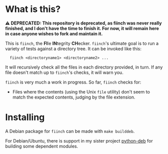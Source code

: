 # What is this?

**⚠️ DEPRECATED: This repository is deprecated, as fiinch was never really finished, and I don't have the time to finish it. For now, it will remain here in case anyone wishes to fork and maintain it.**

This is `fiinch`, the **FI**le **IN**tegrity **CH**ecker. `fiinch`'s ultimate goal is to run a variety of tests against a directory tree. It can be invoked like this:

```
  fiinch <directoryname1> <directoryname2> ...
```

It will recursively check all the files in each directory provided, in turn. If any file doesn't match up to `fiinch`'s checks, it will warn you.

`fiinch` is very much a work in progress. So far, `fiinch` checks for:

* Files where the contents (using the Unix `file` utility) don't seem to match the expected contents, judging by the file extension.

# Installing

A Debian package for `fiinch` can be made with `make builddeb`.

For Debian/Ubuntu, there is support in my sister project [python-deb](https://github.com/andrewferrier/python-deb) for building some dependent modules.
